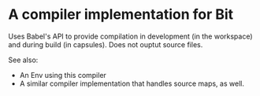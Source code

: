 # A compiler implementation for Bit

Uses Babel's API to provide compilation in development (in the workspace) and during build (in capsules). Does not ouptut source files.

See also:
- An Env using this compiler
- A similar compiler implementation that handles source maps, as well.
